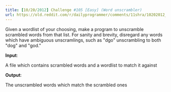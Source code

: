 ```yaml
---
title: [10/20/2012] Challenge #105 [Easy] (Word unscrambler)
url: https://old.reddit.com/r/dailyprogrammer/comments/11shra/10202012_challenge_105_easy_word_unscrambler/
---
```


Given a wordlist of your choosing, make a program to unscramble scrambled words from that list. For sanity and brevity, disregard any words which have ambiguous unscramlings, such as "dgo" unscrambling to both "dog" and "god."

**Input**:

A file which contains scrambled words and a wordlist to match it against

**Output**:

The unscrambled words which match the scrambled ones
